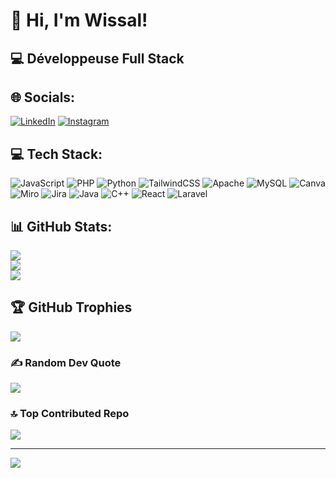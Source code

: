 

# 👋 Hi, I'm Wissal!
## 💻 Développeuse Full Stack

## 🌐 Socials:
[![LinkedIn](https://img.shields.io/badge/LinkedIn-%230077B5.svg?logo=linkedin&logoColor=white)](https://www.linkedin.com/in/wissal-khrams-a2120234b/) 
[![Instagram](https://img.shields.io/badge/Instagram-%23E4405F.svg?logo=instagram&logoColor=white)](https://www.instagram.com/yourinstagram/)

## 💻 Tech Stack:
![JavaScript](https://img.shields.io/badge/javascript-%23323330.svg?style=for-the-badge&logo=javascript&logoColor=%23F7DF1E) 
![PHP](https://img.shields.io/badge/php-%23777BB4.svg?style=for-the-badge&logo=php&logoColor=white) 
![Python](https://img.shields.io/badge/python-3670A0?style=for-the-badge&logo=python&logoColor=ffdd54) 
![TailwindCSS](https://img.shields.io/badge/tailwindcss-%2338B2AC.svg?style=for-the-badge&logo=tailwind-css&logoColor=white) 
![Apache](https://img.shields.io/badge/apache-%23D42029.svg?style=for-the-badge&logo=apache&logoColor=white) 
![MySQL](https://img.shields.io/badge/mysql-4479A1.svg?style=for-the-badge&logo=mysql&logoColor=white) 
![Canva](https://img.shields.io/badge/Canva-%2300C4CC.svg?style=for-the-badge&logo=Canva&logoColor=white)
![Miro](https://img.shields.io/badge/Miro-%2300BFA5.svg?style=for-the-badge&logo=miro&logoColor=white)
![Jira](https://img.shields.io/badge/Jira-%23007ACC.svg?style=for-the-badge&logo=jira&logoColor=white)
![Java](https://img.shields.io/badge/Java-%23ED8B00.svg?style=for-the-badge&logo=java&logoColor=white)
![C++](https://img.shields.io/badge/C++-%2300599C.svg?style=for-the-badge&logo=c%2B%2B&logoColor=white)
![React](https://img.shields.io/badge/React-%2320232a.svg?style=for-the-badge&logo=react&logoColor=%2361DAFB)
![Laravel](https://img.shields.io/badge/Laravel-%23FF2D20.svg?style=for-the-badge&logo=laravel&logoColor=white)

## 📊 GitHub Stats:
![](https://github-readme-stats.vercel.app/api?username=ouissalrm&theme=dark&hide_border=false&include_all_commits=false&count_private=false)<br/>
![](https://nirzak-streak-stats.vercel.app/?user=ouissalrm&theme=dark&hide_border=false)<br/>
![](https://github-readme-stats.vercel.app/api/top-langs/?username=ouissalrm&theme=dark&hide_border=false&include_all_commits=false&count_private=false&layout=compact)

## 🏆 GitHub Trophies
![](https://github-profile-trophy.vercel.app/?username=ouissalrm&theme=radical&no-frame=false&no-bg=true&margin-w=4)

### ✍️ Random Dev Quote
![](https://quotes-github-readme.vercel.app/api?type=horizontal&theme=radical)

### 🔝 Top Contributed Repo
![](https://github-contributor-stats.vercel.app/api?username=ouissalrm&limit=5&theme=dark&combine_all_yearly_contributions=true)

---
[![](https://visitcount.itsvg.in/api?id=ouissalrm&icon=0&color=0)](https://visitcount.itsvg.in)

<!-- Proudly created with GPRM ( https://gprm.itsvg.in ) -->
